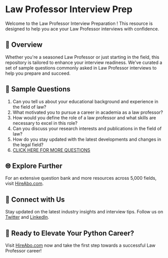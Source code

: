 # Law Professor Interview Prep

Welcome to the Law Professor Interview Preparation ! This resource is designed to help you ace your Law Professor interviews with confidence.

## 🚀 Overview

Whether you're a seasoned Law Professor or just starting in the field, this repository is tailored to enhance your interview readiness. We've curated a set of sample questions commonly asked in Law Professor interviews to help you prepare and succeed.

## 📝 Sample Questions

1. Can you tell us about your educational background and experience in the field of law?
2. What motivated you to pursue a career in academia as a law professor?
3. How would you define the role of a law professor and what skills are necessary to excel in this role?
4. Can you discuss your research interests and publications in the field of law?
5. How do you stay updated with the latest developments and changes in the legal field?
6. [CLICK HERE FOR MORE QUESTIONS](https://hireabo.com/job/9_0_5/Law%20Professor)

## 🌐 Explore Further

For an extensive question bank and more resources across 5,000 fields, visit [HireAbo.com](https://www.hireabo.com).

## 📱 Connect with Us

Stay updated on the latest industry insights and interview tips. Follow us on [Twitter](https://twitter.com/hireabo) and [LinkedIn](https://www.linkedin.com/in/hire-abo-3609972a8/).

## 🚀 Ready to Elevate Your Python Career?

Visit [HireAbo.com](https://www.hireabo.com) now and take the first step towards a successful Law Professor career!